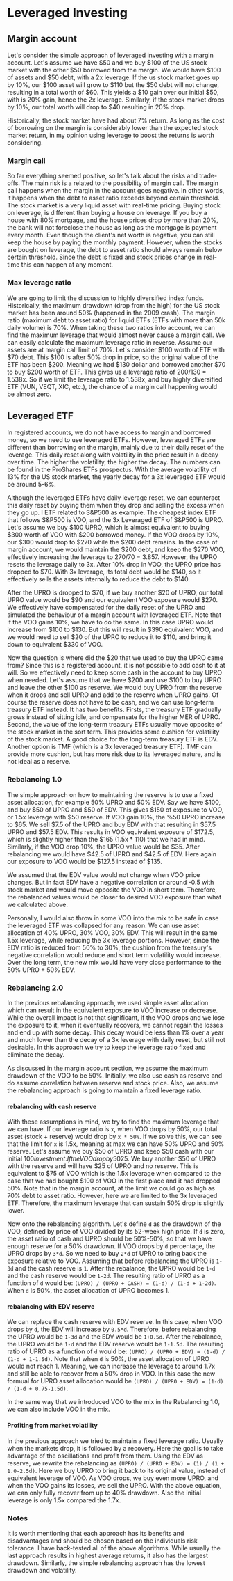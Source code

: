 # Leveraged Investing

## Margin account

Let's consider the simple approach of leveraged investing with a margin account.
Let's assume we have $50 and we buy $100 of the US stock market with the other $50 borrowed from the margin.
We would have $100 of assets and $50 debt, with a 2x leverage.
If the us stock market goes up by 10%, our $100 asset will grow to $110 but the $50 debt will not change, resulting in a total worth of $60.
This yields a $10 gain over our initial $50, with is 20% gain, hence the 2x leverage.
Similarly, if the stock market drops by 10%, our total worth will drop to $40 resulting in 20% drop.

Historically, the stock market have had about 7% return.
As long as the cost of borrowing on the margin is considerably lower than the expected stock market return, in my opinion using leverage to boost the returns is worth considering.

### Margin call

So far everything seemed positive, so let's talk about the risks and trade-offs.
The main risk is a related to the possibility of margin call.
The margin call happens when the margin in the account goes negative.
In other words, it happens when the debt to asset ratio exceeds beyond certain threshold.
The stock market is a very liquid asset with real-time pricing.
Buying stock on leverage, is different than buying a house on leverage.
If you buy a house with 80% mortgage, and the house prices drop by more than 20%, the bank will not foreclose the house as long as the mortgage is payment every month.
Even though the client's net worth is negative, you can still keep the house by paying the monthly payment.
However, when the stocks are bought on leverage, the debt to asset ratio should always remain below certain threshold.
Since the debt is fixed and stock prices change in real-time this can happen at any moment.

### Max leverage ratio

We are going to limit the discussion to highly diversified index funds.
Historically, the maximum drawdown (drop from the high) for the US stock market has been around 50% (happened in the 2009 crash).
The margin ratio (maximum debt to asset ratio) for liquid ETFs (ETFs with more than 50k daily volume) is 70%.
When taking these two ratios into account, we can find the maximum leverage that would almost never cause a margin call.
We can easily calculate the maximum leverage ratio in reverse.
Assume our assets are at margin call limit of 70%.
Let's consider $100 worth of ETF with $70 debt.
This $100 is after 50% drop in price, so the original value of the ETF has been $200.
Meaning we had $130 dollar and borrowed another $70 to buy $200 worth of ETF.
This gives us a leverage ratio of 200/130 = 1.538x.
So if we limit the leverage ratio to 1.538x, and buy highly diversified ETF (VUN, VEQT, XIC, etc.), the chance of a margin call happening would be almost zero.

## Leveraged ETF

In registered accounts, we do not have access to margin and borrowed money, so we need to use leveraged ETFs.
However, leveraged ETFs are different than borrowing on the margin, mainly due to their daily reset of the leverage.
This daily reset along with volatility in the price result in a decay over time.
The higher the volatility, the higher the decay.
The numbers can be found in the ProShares ETFs prospectus.
With the average volatility of 13% for the US stock market, the yearly decay for a 3x leveraged ETF would be around 5-6%.

Although the leveraged ETFs have daily leverage reset, we can counteract this daily reset by buying them when they drop and selling the excess when they go up.
I ETF related to S&P500 as example.
The cheapest index ETF that follows S&P500 is VOO, and the 3x Leveraged ETF of S&P500 is UPRO.
Let's assume we buy $100 UPRO, which is almost equivalent to buying $300 worth of VOO with $200 borrowed money.
If the VOO drops by 10%, our $300 would drop to $270 while the $200 debt remains.
In the case of margin account, we would maintain the $200 debt, and keep the $270 VOO, effectively increasing the leverage to 270/70 = 3.857.
However, the UPRO resets the leverage daily to 3x.
After 10% drop in VOO, the UPRO price has dropped to $70.
With 3x leverage, its total debt would be $140, so it effectively sells the assets internally to reduce the debt to $140.

After the UPRO is dropped to $70, if we buy another $20 of UPRO, our total UPRO value would be $90 and our equivalent VOO exposure would $270.
We effectively have compensated for the daily reset of the UPRO and simulated the behaviour of a margin account with leveraged ETF.
Note that if the VOO gains 10%, we have to do the same.
In this case UPRO would increase from $100 to $130.
But this will result in $390 equivalent VOO, and we would need to sell $20 of the UPRO to reduce it to $110, and bring it down to equivalent $330 of VOO.

Now the question is where did the $20 that we used to buy the UPRO came from?
Since this is a registered account, it is not possible to add cash to it at will.
So we effectively need to keep some cash in the account to buy UPRO when needed.
Let's assume that we have $200 and use $100 to buy UPRO and leave the other $100 as reserve.
We would buy UPRO from the reserve when it drops and sell UPRO and add to the reserve when UPRO gains.
Of course the reserve does not have to be cash, and we can use long-term treasury ETF instead.
It has two benefits.
Firsts, the treasury ETF gradually grows instead of sitting idle, and compensate for the higher MER of UPRO.
Second, the value of the long-term treasury ETFs usually move opposite of the stock market in the sort term.
This provides some cushion for volatility of the stock market.
A good choice for the long-term treasury ETF is EDV.
Another option is TMF (which is a 3x leveraged treasury ETF).
TMF can provide more cushion, but has more risk due to its leveraged nature, and is not ideal as a reserve.

### Rebalancing 1.0

The simple approach on how to maintaining the reserve is to use a fixed asset allocation, for example 50% UPRO and 50% EDV.
Say we have $100, and buy $50 of UPRO and $50 of EDV.
This gives $150 of exposure to VOO, or 1.5x leverage with $50 reserve.
If VOO gain 10%, the %50 UPRO increase to $65.
We sell $7.5 of the UPRO and buy EDV with that resulting in $57.5 UPRO and $57.5 EDV.
This results in VOO equivalent exposure of $172.5, which is slightly higher than the $165 (1.5x * 110) that we had in mind.
Similarly, if the VOO drop 10%, the UPRO value would be $35.
After rebalancing we would have $42.5 of UPRO and $42.5 of EDV.
Here again our exposure to VOO would be $127.5 instead of $135.

We assumed that the EDV value would not change when VOO price changes.
But in fact EDV have a negative correlation or around -0.5 with stock market and would move opposite the VOO in short term.
Therefore, the rebalanced values would be closer to desired VOO exposure than what we calculated above.

Personally, I would also throw in some VOO into the mix to be safe in case the leveraged ETF was collapsed for any reason.
We can use asset allocation of 40% UPRO, 30% VOO, 30% EDV.
This will result in the same 1.5x leverage, while reducing the 3x leverage portions.
However, since the EDV ratio is reduced from 50% to 30%, the cushion from the treasury's negative correlation would reduce and short term volatility would increase.
Over the long term, the new mix would have very close performance to the 50% UPRO + 50% EDV.

### Rebalancing 2.0

In the previous rebalancing approach, we used simple asset allocation which can result in the equivalent exposure to VOO increase or decrease.
While the overall impact is not that significant, if the VOO drops and we lose the exposure to it, when it eventually recovers, we cannot regain the losses and end up with some decay.
This decay would be less than 1% over a year and much lower than the decay of a 3x leverage with daily reset, but still not desirable.
In this approach we try to keep the leverage ratio fixed and eliminate the decay.

As discussed in the margin account section, we assume the maximum drawdown of the VOO to be 50%.
Initially, we also use cash as reserve and do assume correlation between reserve and stock price.
Also, we assume the rebalancing approach is going to maintain a fixed leverage ratio.

#### rebalancing with cash reserve

With these assumptions in mind, we try to find the maximum leverage that we can have.
If our leverage ratio is `x`, when VOO drops by 50%, our total asset (stock + reserve) would drop by `x * 50%`.
If we solve this, we can see that the limit for `x` is 1.5x, meaning at max we can have 50% UPRO and 50% reserve.
Let's assume we buy $50 of UPRO and keep $50 cash with our initial $100 investment.
If the VOO drop by 50%, the UPRO will drop by 150% (note we are maintaining the leverage with rebalancing), and the value of UPRO would be -$25.
We buy another $50 of UPRO with the reserve and will have $25 of UPRO and no reserve.
This is equivalent to $75 of VOO which is the 1.5x leverage when compared to the case that we had bought $100 of VOO in the first place and it had dropped 50%.
Note that in the margin account, at the limit we could go as high as 70% debt to asset ratio.
However, here we are limited to the 3x leveraged ETF.
Therefore, the maximum leverage that can sustain 50% drop is slightly lower.

Now onto the rebalancing algorithm.
Let's define `d` as the drawdown of the VOO, defined by price of VOO divided by its 52-week high price.
If `d` is zero, the asset ratio of cash and UPRO should be 50%-50%, so that we have enough reserve for a 50% drawdown.
If VOO drops by `d` percentage, the UPRO drops by `3*d`.
So we need to buy `2*d` of UPRO to bring back the exposure relative to VOO.
Assuming that before rebalancing the UPRO is `1-3d` and the cash reserve is `1`.
After the rebalance, the UPRO would be `1-d` and the cash reserve would be `1-2d`.
The resulting ratio of UPRO as a function of `d` would be: `(UPRO) / (UPRO + CASH) = (1-d) / (1-d + 1-2d)`.
When `d` is 50%, the asset allocation of UPRO becomes 1.

#### rebalancing with EDV reserve

We can replace the cash reserve with EDV reserve.
In this case, when VOO drops by `d`, the EDV will increase by `0.5*d`.
Therefore, before rebalancing the UPRO would be `1-3d` and the EDV would be `1+0.5d`.
After the rebalance, the UPRO would be `1-d` and the EDV reserve would be `1-1.5d`.
The resulting ratio of UPRO as a function of `d` would be: `(UPRO) / (UPRO + EDV) = (1-d) / (1-d + 1-1.5d)`.
Note that when `d` is 50%, the asset allocation of UPRO would not reach 1.
Meaning, we can increase the leverage to around 1.7x and still be able to recover from a 50% drop in VOO.
In this case the new formual for UPRO asset allocation would be `(UPRO) / (UPRO + EDV) = (1-d) / (1-d + 0.75-1.5d)`.

In the same way that we introduced VOO to the mix in the Rebalancing 1.0, we can also include VOO in the mix.

#### Profiting from market volatility

In the previous approach we tried to maintain a fixed leverage ratio.
Usually when the markets drop, it is followed by a recovery.
Here the goal is to take advantage of the oscillations and profit from them.
Using the EDV as reserve, we rewrite the rebalancing as `(UPRO) / (UPRO + EDV) = (1) / (1 + 1.0-2.5d)`.
Here we buy UPRO to bring it back to its original value, instead of equivalent leverage of VOO.
As VOO drops, we buy even more UPRO, and when the VOO gains its losses, we sell the UPRO.
With the above equation, we can only fully recover from up to 40% drawdown.
Also the initial leverage is only 1.5x compared the 1.7x.

### Notes

It is worth mentioning that each approach has its benefits and disadvantages and should be chosen based on the individuals risk tolerance.
I have back-tested all of the above algorithms.
While usually the last approach results in highest average returns, it also has the largest drawdown.
Similarly, the simple rebalancing approach has the lowest drawdown and volatility.
